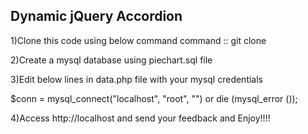 Dynamic jQuery Accordion
------------------------
1)Clone this code using below command
 command :: git clone <repo url>
 
2)Create a mysql database using piechart.sql file

3)Edit below lines in data.php file with your mysql credentials

$conn = mysql_connect("localhost", "root", "") or die (mysql_error ());

4)Access http://localhost and send your feedback and Enjoy!!!!



	
